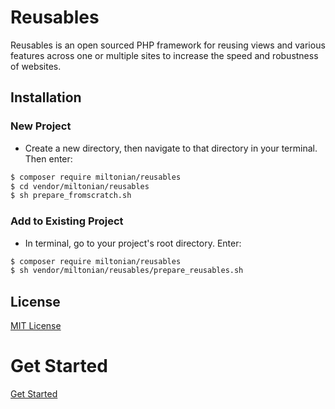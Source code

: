 # Reusables

Reusables is an open sourced PHP framework for reusing views and various features across one or multiple sites to increase the speed and robustness of websites. 

## Installation
### New Project
- Create a new directory, then navigate to that directory in your terminal. Then enter:
```sh
$ composer require miltonian/reusables
$ cd vendor/miltonian/reusables
$ sh prepare_fromscratch.sh 
```
### Add to Existing Project
- In terminal, go to your project's root directory. Enter:
```sh
$ composer require miltonian/reusables
$ sh vendor/miltonian/reusables/prepare_reusables.sh 
```

## License
[MIT License](https://github.com/miltonian/reusables/blob/master/License)


# Get Started
[Get Started](http://reusables.online)


